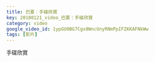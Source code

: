 ```yaml
---
title: 巴夏：手碟欣賞
key: 20180121_video_巴夏：手碟欣賞
category: video
google_video_id: 1ypGU0BG7Cgx8WncUnyRNmPpIFZKKAFNkWw
tags: [影片]
---
```


手碟欣賞
